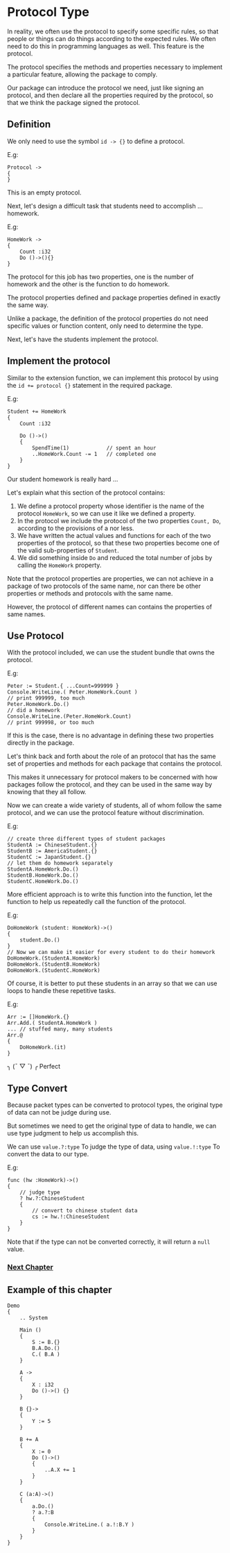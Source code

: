 # Protocol Type
In reality, we often use the protocol to specify some specific rules, so that people or things can do things according to the expected rules.
We often need to do this in programming languages as well. This feature is the protocol.

The protocol specifies the methods and properties necessary to implement a particular feature, allowing the package to comply.

Our package can introduce the protocol we need, just like signing an protocol, and then declare all the properties required by the protocol, so that we think the package signed the protocol.
## Definition
We only need to use the symbol `id -> {}` to define a protocol.

E.g:
```
Protocol ->
{
}
```
This is an empty protocol.

Next, let's design a difficult task that students need to accomplish ... homework.

E.g:
```
HomeWork ->
{
    Count :i32
    Do ()->(){}
}
```
The protocol for this job has two properties, one is the number of homework and the other is the function to do homework.

The protocol properties defined and package properties defined in exactly the same way.

Unlike a package, the definition of the protocol properties do not need specific values or function content, only need to determine the type.

Next, let's have the students implement the protocol.
## Implement the protocol
Similar to the extension function, we can implement this protocol by using the `id += protocol {}` statement in the required package.

E.g:
```
Student += HomeWork
{
    Count :i32

    Do ()->()
    {
        SpendTime(1)            // spent an hour
        ..HomeWork.Count -= 1   // completed one
    }
}
```
Our student homework is really hard ...

Let's explain what this section of the protocol contains:
1. We define a protocol property whose identifier is the name of the protocol `HomeWork`, so we can use it like we defined a property.
1. In the protocol we include the protocol of the two properties `Count, Do`, according to the provisions of a nor less.
1. We have written the actual values ​​and functions for each of the two properties of the protocol, so that these two properties become one of the valid sub-properties of `Student`.
1. We did something inside `Do` and reduced the total number of jobs by calling the `HomeWork` property.

Note that the protocol properties are properties, we can not achieve in a package of two protocols of the same name, nor can there be other properties or methods and protocols with the same name. 

However, the protocol of different names can contains the properties of same names.

## Use Protocol
With the protocol included, we can use the student bundle that owns the protocol.

E.g:
```
Peter := Student.{ ...Count=999999 }
Console.WriteLine.( Peter.HomeWork.Count )
// print 999999, too much
Peter.HomeWork.Do.()
// did a homework
Console.WriteLine.(Peter.HomeWork.Count)
// print 999998, or too much
```
If this is the case, there is no advantage in defining these two properties directly in the package.

Let's think back and forth about the role of an protocol that has the same set of properties and methods for each package that contains the protocol.

This makes it unnecessary for protocol makers to be concerned with how packages follow the protocol, and they can be used in the same way by knowing that they all follow.

Now we can create a wide variety of students, all of whom follow the same protocol, and we can use the protocol feature without discrimination.

E.g:
```
// create three different types of student packages
StudentA := ChineseStudent.{}
StudentB := AmericaStudent.{}
StudentC := JapanStudent.{}
// let them do homework separately
StudentA.HomeWork.Do.()
StudentB.HomeWork.Do.()
StudentC.HomeWork.Do.()
```
More efficient approach is to write this function into the function, let the function to help us repeatedly call the function of the protocol.

E.g:
```
DoHomeWork (student: HomeWork)->()
{
    student.Do.()
}
// Now we can make it easier for every student to do their homework
DoHomeWork.(StudentA.HomeWork)
DoHomeWork.(StudentB.HomeWork)
DoHomeWork.(StudentC.HomeWork)
```
Of course, it is better to put these students in an array so that we can use loops to handle these repetitive tasks.

E.g:
```
Arr := []HomeWork.{}
Arr.Add.( StudentA.HomeWork )
... // stuffed many, many students
Arr.@
{
    DoHomeWork.(it)
}
```
╮ (¯ ▽ ¯) ╭
Perfect

## Type Convert
Because packet types can be converted to protocol types, the original type of data can not be judge during use.

But sometimes we need to get the original type of data to handle, we can use type judgment to help us accomplish this.

We can use `value.?:type` To judge the type of data, using `value.!:type` To convert the data to our type.

E.g:
```
func (hw :HomeWork)->()
{
    // judge type
    ? hw.?:ChineseStudent 
    {
        // convert to chinese student data
        cs := hw.!:ChineseStudent
    }
}
```
Note that if the type can not be converted correctly, it will return a `null` value.

### [Next Chapter](enumeration-type.md)

## Example of this chapter
```
Demo
{
    .. System

    Main ()
    {
        S := B.{}
        B.A.Do.()
        C.( B.A )
    }

    A ->
    {
        X : i32
        Do ()->() {}
    }

    B {}->
    {
        Y := 5
    }

    B += A
    {
        X := 0
        Do ()->() 
        {
            ..A.X += 1
        }
    }

    C (a:A)->()
    {
        a.Do.()
        ? a.?:B 
        {
            Console.WriteLine.( a.!:B.Y )
        }
    }
}
```